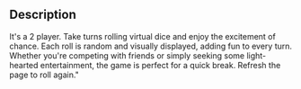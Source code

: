 ## Description

It's a 2 player.  Take turns rolling virtual dice and enjoy the excitement of chance. Each roll is random and visually displayed, adding fun to every turn. Whether you're competing with friends or simply seeking some light-hearted entertainment, the game is perfect for a quick break. Refresh the page to roll again."
